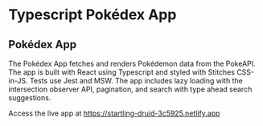 # Typescript Pokédex App

## Pokédex App

The Pokédex App fetches and renders Pokédemon data from the PokeAPI. The app is built with React using Typescript and styled with Stitches CSS-in-JS. Tests use Jest and MSW. The app includes lazy loading with the intersection observer API, pagination, and search with type ahead search suggestions.

Access the live app at https://startling-druid-3c5925.netlify.app
